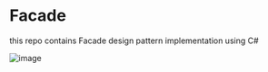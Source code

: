 # Facade
this repo contains Facade design pattern implementation using C#

![image](https://user-images.githubusercontent.com/82463053/123757322-861b6a80-d8c6-11eb-9a24-461654be06a7.png)
